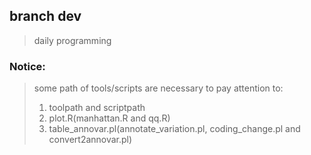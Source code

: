 ## branch dev 
>daily programming

### Notice:
>some path of tools/scripts are necessary to pay attention to:
>1. toolpath and scriptpath
>2. plot.R(manhattan.R and qq.R)
>3. table_annovar.pl(annotate_variation.pl, coding_change.pl and convert2annovar.pl)
